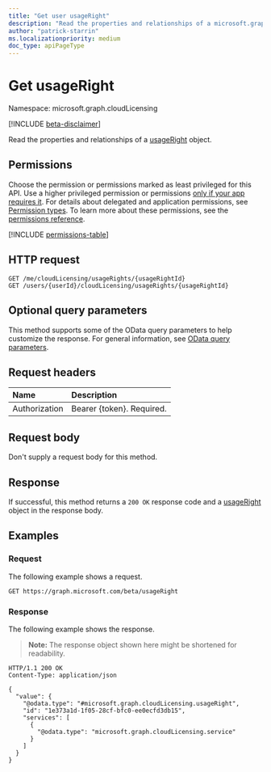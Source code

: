```yaml
---
title: "Get user usageRight"
description: "Read the properties and relationships of a microsoft.graph.cloudLicensing.usageRight object."
author: "patrick-starrin"
ms.localizationpriority: medium
doc_type: apiPageType
---
```


# Get usageRight

Namespace: microsoft.graph.cloudLicensing

[!INCLUDE [beta-disclaimer](../../includes/beta-disclaimer.md)]

Read the properties and relationships of a [usageRight](../resources/cloudlicensing-usageright.md) object.

## Permissions

Choose the permission or permissions marked as least privileged for this API. Use a higher privileged permission or permissions [only if your app requires it](/graph/permissions-overview#best-practices-for-using-microsoft-graph-permissions). For details about delegated and application permissions, see [Permission types](/graph/permissions-overview#permission-types). To learn more about these permissions, see the [permissions reference](/graph/permissions-reference).

<!-- {
  "blockType": "permissions",
  "name": "cloudlicensing-userusageright-get-permissions"
}
-->
[!INCLUDE [permissions-table](../includes/permissions/cloudlicensing-userusageright-get-permissions.md)]

## HTTP request

<!-- {
  "blockType": "ignored"
}
-->
``` http
GET /me/cloudLicensing/usageRights/{usageRightId}
GET /users/{userId}/cloudLicensing/usageRights/{usageRightId}
```

## Optional query parameters

This method supports some of the OData query parameters to help customize the response. For general information, see [OData query parameters](/graph/query-parameters).

## Request headers

|Name|Description|
|:---|:---|
|Authorization|Bearer {token}. Required.|

## Request body

Don't supply a request body for this method.

## Response

If successful, this method returns a `200 OK` response code and a [usageRight](../resources/cloudlicensing-usageright.md) object in the response body.

## Examples

### Request

The following example shows a request.
<!-- {
  "blockType": "request",
  "name": "get_usageright"
}
-->
``` http
GET https://graph.microsoft.com/beta/usageRight
```


### Response

The following example shows the response.
>**Note:** The response object shown here might be shortened for readability.
<!-- {
  "blockType": "response",
  "truncated": true,
  "@odata.type": "microsoft.graph.cloudLicensing.usageRight"
}
-->
``` http
HTTP/1.1 200 OK
Content-Type: application/json

{
  "value": {
    "@odata.type": "#microsoft.graph.cloudLicensing.usageRight",
    "id": "1e373a1d-1f05-28cf-bfc0-ee0ecfd3db15",
    "services": [
      {
        "@odata.type": "microsoft.graph.cloudLicensing.service"
      }
    ]
  }
}
```
